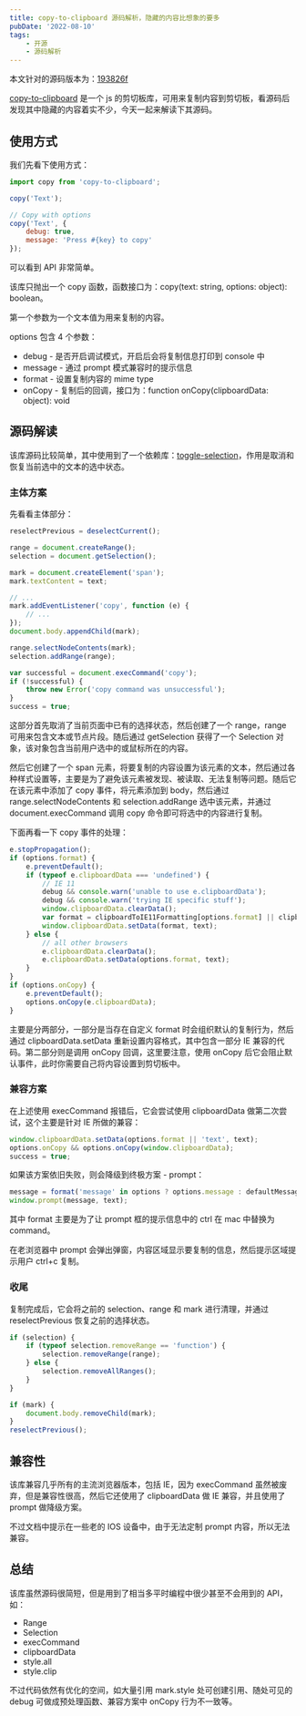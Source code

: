 ```yaml
---
title: copy-to-clipboard 源码解析，隐藏的内容比想象的要多
pubDate: '2022-08-10'
tags:
    - 开源
    - 源码解析
---
```


本文针对的源码版本为：[193826f](https://github.com/sudodoki/copy-to-clipboard/tree/193826f9859923d4e83c35093f3c436be00a162b)

[copy-to-clipboard](https://github.com/sudodoki/copy-to-clipboard) 是一个 js 的剪切板库，可用来复制内容到剪切板，看源码后发现其中隐藏的内容着实不少，今天一起来解读下其源码。

## 使用方式

我们先看下使用方式：

```js
import copy from 'copy-to-clipboard';

copy('Text');

// Copy with options
copy('Text', {
    debug: true,
    message: 'Press #{key} to copy'
});
```

可以看到 API 非常简单。

该库只抛出一个 copy 函数，函数接口为：copy(text: string, options: object): boolean。

第一个参数为一个文本值为用来复制的内容。

options 包含 4 个参数：

-   debug - 是否开启调试模式，开启后会将复制信息打印到 console 中
-   message - 通过 prompt 模式兼容时的提示信息
-   format - 设置复制内容的 mime type
-   onCopy - 复制后的回调，接口为：function onCopy(clipboardData: object): void

## 源码解读

该库源码比较简单，其中使用到了一个依赖库：[toggle-selection](https://www.npmjs.com/package/toggle-selection)，作用是取消和恢复当前选中的文本的选中状态。

### 主体方案

先看看主体部分：

```js
reselectPrevious = deselectCurrent();

range = document.createRange();
selection = document.getSelection();

mark = document.createElement('span');
mark.textContent = text;

// ...
mark.addEventListener('copy', function (e) {
    // ...
});
document.body.appendChild(mark);

range.selectNodeContents(mark);
selection.addRange(range);

var successful = document.execCommand('copy');
if (!successful) {
    throw new Error('copy command was unsuccessful');
}
success = true;
```

这部分首先取消了当前页面中已有的选择状态，然后创建了一个 range，range 可用来包含文本或节点片段。随后通过 getSelection 获得了一个 Selection 对象，该对象包含当前用户选中的或鼠标所在的内容。

然后它创建了一个 span 元素，将要复制的内容设置为该元素的文本，然后通过各种样式设置等，主要是为了避免该元素被发现、被读取、无法复制等问题。随后它在该元素中添加了 copy 事件，将元素添加到 body，然后通过 range.selectNodeContents 和 selection.addRange 选中该元素，并通过 document.execCommand 调用 copy 命令即可将选中的内容进行复制。

下面再看一下 copy 事件的处理：

```js
e.stopPropagation();
if (options.format) {
    e.preventDefault();
    if (typeof e.clipboardData === 'undefined') {
        // IE 11
        debug && console.warn('unable to use e.clipboardData');
        debug && console.warn('trying IE specific stuff');
        window.clipboardData.clearData();
        var format = clipboardToIE11Formatting[options.format] || clipboardToIE11Formatting['default'];
        window.clipboardData.setData(format, text);
    } else {
        // all other browsers
        e.clipboardData.clearData();
        e.clipboardData.setData(options.format, text);
    }
}
if (options.onCopy) {
    e.preventDefault();
    options.onCopy(e.clipboardData);
}
```

主要是分两部分，一部分是当存在自定义 format 时会组织默认的复制行为，然后通过 clipboardData.setData 重新设置内容格式，其中包含一部分 IE 兼容的代码。第二部分则是调用 onCopy 回调，这里要注意，使用 onCopy 后它会阻止默认事件，此时你需要自己将内容设置到剪切板中。

### 兼容方案

在上述使用 execCommand 报错后，它会尝试使用 clipboardData 做第二次尝试，这个主要是针对 IE 所做的兼容：

```js
window.clipboardData.setData(options.format || 'text', text);
options.onCopy && options.onCopy(window.clipboardData);
success = true;
```

如果该方案依旧失败，则会降级到终极方案 - prompt：

```js
message = format('message' in options ? options.message : defaultMessage);
window.prompt(message, text);
```

其中 format 主要是为了让 prompt 框的提示信息中的 ctrl 在 mac 中替换为 command。

在老浏览器中 prompt 会弹出弹窗，内容区域显示要复制的信息，然后提示区域提示用户 ctrl+c 复制。

### 收尾

复制完成后，它会将之前的 selection、range 和 mark 进行清理，并通过 reselectPrevious 恢复之前的选择状态。

```js
if (selection) {
    if (typeof selection.removeRange == 'function') {
        selection.removeRange(range);
    } else {
        selection.removeAllRanges();
    }
}

if (mark) {
    document.body.removeChild(mark);
}
reselectPrevious();
```

## 兼容性

该库兼容几乎所有的主流浏览器版本，包括 IE，因为 execCommand 虽然被废弃，但是兼容性很高，然后它还使用了 clipboardData 做 IE 兼容，并且使用了 prompt 做降级方案。

不过文档中提示在一些老的 IOS 设备中，由于无法定制 prompt 内容，所以无法兼容。

## 总结

该库虽然源码很简短，但是用到了相当多平时编程中很少甚至不会用到的 API，如：

-   Range
-   Selection
-   execCommand
-   clipboardData
-   style.all
-   style.clip

不过代码依然有优化的空间，如大量引用 mark.style 处可创建引用、随处可见的 debug 可做成预处理函数、兼容方案中 onCopy 行为不一致等。